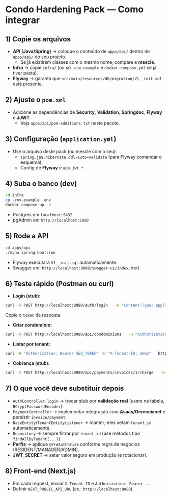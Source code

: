 # Condo Hardening Pack — Como integrar

## 1) Copie os arquivos
- **API (Java/Spring)** → coloque o conteúdo de `apps/api/` dentro de `apps/api/` do seu projeto.
  - Se já existirem classes com o mesmo nome, compare e **mescle**.
- **Infra** → copie `infra/` (ou só `.env.example` e `docker-compose.yml` se já tiver pasta).
- **Flyway** → garanta que `src/main/resources/db/migration/V1__init.sql` está presente.

## 2) Ajuste o `pom.xml`
- Adicione as dependências de **Security**, **Validation**, **Springdoc**, **Flyway** e **JJWT**.
  - Veja `apps/api/pom-additions.txt` neste pacote.

## 3) Configuração (`application.yml`)
- Use o arquivo deste pack (ou mescle com o seu):
  - `spring.jpa.hibernate.ddl-auto=validate` (para Flyway comandar o esquema).
  - Config de **Flyway** e `app.jwt.*`.

## 4) Suba o banco (dev)
```bash
cd infra
cp .env.example .env
docker compose up -d
```
- Postgres em `localhost:5432`
- pgAdmin em `http://localhost:5050`

## 5) Rode a API
```bash
cd apps/api
./mvnw spring-boot:run
```
- Flyway executará `V1__init.sql` automaticamente.
- Swagger em: `http://localhost:8080/swagger-ui/index.html`

## 6) Teste rápido (Postman ou curl)
- **Login (stub):**
```bash
curl -X POST http://localhost:8080/auth/login   -H "Content-Type: application/json"   -d '{"email":"admin@demo.com","password":"123"}'
```
Copie o `token` da resposta.

- **Criar condomínio:**
```bash
curl -X POST http://localhost:8080/api/condominiums   -H "Authorization: Bearer SEU_TOKEN"   -H "X-Tenant-ID: demo"   -H "Content-Type: application/json"   -d '{"name":"Condomínio Alpha","cnpj":"00.000.000/0000-00"}'
```

- **Listar por tenant:**
```bash
curl -H "Authorization: Bearer SEU_TOKEN" -H "X-Tenant-ID: demo"   http://localhost:8080/api/condominiums
```

- **Cobrança (stub):**
```bash
curl -X POST http://localhost:8080/api/payments/invoices/1/charge   -H "Authorization: Bearer SEU_TOKEN" -H "X-Tenant-ID: demo"
```

## 7) O que você deve substituir depois
- `AuthController.login` → trocar stub por **validação real** (users na tabela, `BCryptPasswordEncoder`).
- `PaymentController` → implementar integração com **Asaas/Gerencianet** e persistir `invoice/payment`.
- `BaseEntity`/`TenantEntityListener` → manter; eles setam `tenant_id` automaticamente.
- `Repository` → sempre filtrar por `tenant_id` (use métodos tipo `findAllByTenant(...)`).
- **Perfis** → aplique `@PreAuthorize` conforme regra de negócios (RESIDENT/MANAGER/ADMIN).
- **JWT_SECRET** → setar valor seguro em produção (e rotacionar).

## 8) Front-end (Next.js)
- Em cada request, enviar `X-Tenant-ID` e `Authorization: Bearer ...`
- Definir `NEXT_PUBLIC_API_URL` (ex.: `http://localhost:8080`).

